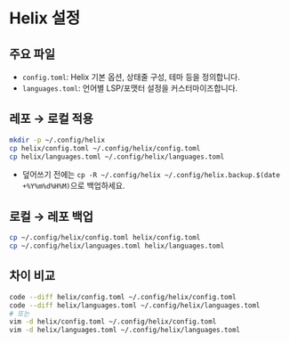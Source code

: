 # Helix 설정

## 주요 파일
- `config.toml`: Helix 기본 옵션, 상태줄 구성, 테마 등을 정의합니다.
- `languages.toml`: 언어별 LSP/포맷터 설정을 커스터마이즈합니다.

## 레포 → 로컬 적용
```sh
mkdir -p ~/.config/helix
cp helix/config.toml ~/.config/helix/config.toml
cp helix/languages.toml ~/.config/helix/languages.toml
```
- 덮어쓰기 전에는 `cp -R ~/.config/helix ~/.config/helix.backup.$(date +%Y%m%d%H%M)`으로 백업하세요.

## 로컬 → 레포 백업
```sh
cp ~/.config/helix/config.toml helix/config.toml
cp ~/.config/helix/languages.toml helix/languages.toml
```

## 차이 비교
```sh
code --diff helix/config.toml ~/.config/helix/config.toml
code --diff helix/languages.toml ~/.config/helix/languages.toml
# 또는
vim -d helix/config.toml ~/.config/helix/config.toml
vim -d helix/languages.toml ~/.config/helix/languages.toml
```
